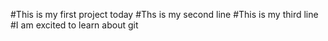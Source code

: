 #This is my first project today
#Ths is my second line
#This is my third line
#I am excited to learn about git
